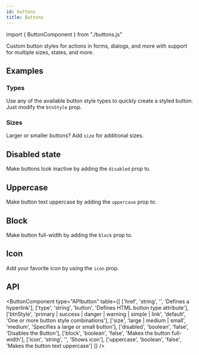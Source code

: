 ```yaml
---
id: buttons
title: Buttons
---
```


import { ButtonComponent } from "./buttons.js"

<p>Custom button styles for actions in forms, dialogs, and more with support for multiple sizes, states, and more.</p>

## Examples

### Types

<p>Use any of the available button style types to quickly create a styled button. Just modify the <code>btnStyle</code> prop.</p>
<ButtonComponent type="btnStyle" buttons={['Primary', 'Success', 'Danger', 'Warning', 'Simple', 'Link']} />

### Sizes

<p>Larger or smaller buttons? Add <code>size</code> for additional sizes.</p>
<ButtonComponent type="size" buttons={['Large', 'Medium', 'Small']} />

## Disabled state

<p>Make buttons look inactive by adding the <code>disabled</code> prop to.</p>
<ButtonComponent type="disabled" buttons={['Disabled']} />

## Uppercase

<p>Make button text uppercase by adding the <code>uppercase</code> prop to.</p>
<ButtonComponent type="uppercase" buttons={['Uppercase']} />

## Block

<p>Make button full-width by adding the <code>block</code> prop to.</p>
<ButtonComponent type="block" buttons={['Block']} />

## Icon

<p>Add your favorite icon by using the <code>icon</code> prop.</p>
<ButtonComponent type="icon" buttons={['Primary', 'Success', 'Danger', 'Warning', 'Simple', 'Link']} icons={['envelope-alt', 'check-circle', 'times-circle', 'exclamation-triangle', 'info-circle', 'link']} />

## API

<ButtonComponent type="APIbutton" table={[
    ['href', 'string', '', 'Defines a hyperlink'],
    ['type', 'string', 'button', 'Defines HTML button type attribute'],
    ['btnStyle', 'primary | success | danger | warning | simple | link', 'default', 'One or more button style combinations'],
    ['size', 'large | medium | small', 'medium', 'Specifies a large or small button'],
    ['disabled', 'boolean', 'false', 'Disables the Button'],
    ['block', 'boolean', 'false', 'Makes the button full-width'],
    ['icon', 'string', '', 'Shows icon'],
    ['uppercase', 'boolean', 'false', 'Makes the button text uppercase']
]} />